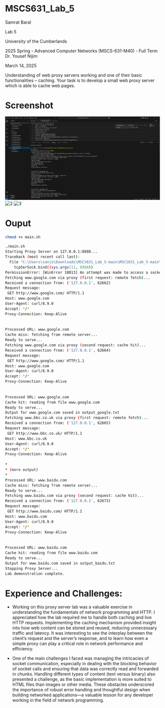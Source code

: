  # MSCS631_Lab_5
Samrat Baral

Lab 5

University of the Cumberlands

2025 Spring - Advanced Computer Networks (MSCS-631-M40) - Full Term
Dr. Yousef Nijim

March 14, 2025

Understanding of web proxy servers working and one of their basic functionalities – caching. Your task is to develop a small web proxy server which is able to cache web pages.

# Screenshot
![1](/screeenshots/Capture-1.png)
![2](/screenshots/Capture-2.png)
![3](/screenshots/Capture-3.png)

# Ouput 
```bash
chmod +x main.sh
```

```bash
./main.sh
Starting Proxy Server on 127.0.0.1:8888...
Traceback (most recent call last):
  File "C:\Users\sanjo\Downloads\MSCS631_Lab_5-main\MSCS631_Lab_5-main\src\main.py", line 11, in <module>
    tcpSerSock.bind((sys.argv[1], 8888))
PermissionError: [WinError 10013] An attempt was made to access a socket in a way forbidden by its access permissions
Fetching www.google.com via proxy (first request: remote fetch)...
Received a connection from: ('127.0.0.1', 62662)
Request message:
 GET http://www.google.com/ HTTP/1.1
Host: www.google.com
User-Agent: curl/8.9.0
Accept: */*
Proxy-Connection: Keep-Alive


Processed URL: www.google.com
Cache miss: fetching from remote server...
Ready to serve...
Fetching www.google.com via proxy (second request: cache hit)...
Received a connection from: ('127.0.0.1', 62664)
Request message:
 GET http://www.google.com/ HTTP/1.1
Host: www.google.com
User-Agent: curl/8.9.0
Accept: */*
Proxy-Connection: Keep-Alive


Processed URL: www.google.com
Cache hit: reading from file www.google.com
Ready to serve...
Output for www.google.com saved in output_google.txt
Fetching www.bbc.co.uk via proxy (first request: remote fetch)...
Received a connection from: ('127.0.0.1', 62665)
Request message:
 GET http://www.bbc.co.uk/ HTTP/1.1
Host: www.bbc.co.uk
User-Agent: curl/8.9.0
Accept: */*
Proxy-Connection: Keep-Alive

*
* (more output)
*
Processed URL: www.baidu.com
Cache miss: fetching from remote server...
Ready to serve...
Fetching www.baidu.com via proxy (second request: cache hit)...
Received a connection from: ('127.0.0.1', 62673)
Request message:
 GET http://www.baidu.com/ HTTP/1.1
Host: www.baidu.com
User-Agent: curl/8.9.0
Accept: */*
Proxy-Connection: Keep-Alive


Processed URL: www.baidu.com
Cache hit: reading from file www.baidu.com
Ready to serve...
Output for www.baidu.com saved in output_baidu.txt
Stopping Proxy Server...
Lab demonstration complete.
```
# Experience and Challenges:
- Working on this proxy server lab was a valuable exercise in understanding the fundamentals of network programming and HTTP. I appreciated how the lab required me to handle both caching and live HTTP requests. Implementing the caching mechanism provided insight into how web content can be stored and reused, reducing unnecessary traffic and latency. It was interesting to see the interplay between the client’s request and the server’s response, and to learn how even a simple proxy can play a critical role in network performance and efficiency.

- One of the main challenges I faced was managing the intricacies of socket communication, especially in dealing with the blocking behavior of socket calls and ensuring that data was correctly read and forwarded in chunks. Handling different types of content (text versus binary) also presented a challenge, as the basic implementation is more suited to HTML files than images or other media. These obstacles underscored the importance of robust error handling and thoughtful design when building networked applications—a valuable lesson for any developer working in the field of network programming.
